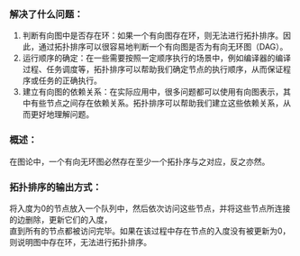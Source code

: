 ### 解决了什么问题：
1. 判断有向图中是否存在环：如果一个有向图存在环，则无法进行拓扑排序。因此，通过拓扑排序可以很容易地判断一个有向图是否为有向无环图（DAG）。
2. 运行顺序的确定：在一些需要按照一定顺序执行的场景中，例如编译器的编译过程、任务调度等，拓扑排序可以帮助我们确定节点的执行顺序，从而保证程序或任务的正确执行。
3. 建立有向图的依赖关系：在实际应用中，很多问题都可以使用有向图表示，其中有些节点之间存在依赖关系。拓扑排序可以帮助我们建立这些依赖关系，从而更好地理解问题。
### 概述：
在图论中，一个有向无环图必然存在至少一个拓扑序与之对应，反之亦然。
### 拓扑排序的输出方式：
将入度为0的节点放入一个队列中，然后依次访问这些节点，并将这些节点所连接的边删除，更新它们的入度，  
直到所有的节点都被访问完毕。如果在该过程中存在节点的入度没有被更新为0，则说明图中存在环，无法进行拓扑排序。  
